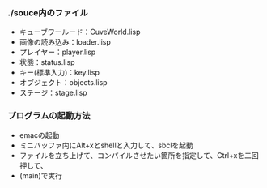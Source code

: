 ### ./souce内のファイル
- キューブワールード：CuveWorld.lisp
- 画像の読み込み：loader.lisp
- プレイヤー：player.lisp
- 状態：status.lisp
- キー(標準入力)：key.lisp     
- オブジェクト：objects.lisp  
- ステージ：stage.lisp
### プログラムの起動方法
- emacの起動
- ミニバッファ内にAlt+xとshellと入力して、sbclを起動
- ファイルを立ち上げて、コンパイルさせたい箇所を指定して、Ctrl+xを二回押して、
- (main)で実行
